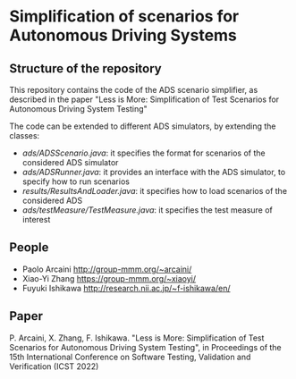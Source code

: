 # Simplification of scenarios for Autonomous Driving Systems

## Structure of the repository

This repository contains the code of the ADS scenario simplifier, as described in the paper "Less is More: Simplification of Test Scenarios for Autonomous Driving System Testing"

The code can be extended to different ADS simulators, by extending the classes:
* *ads/ADSScenario.java*: it specifies the format for scenarios of the considered ADS simulator
* *ads/ADSRunner.java*: it provides an interface with the ADS simulator, to specify how to run scenarios
* *results/ResultsAndLoader.java*: it specifies how to load scenarios of the considered ADS
* *ads/testMeasure/TestMeasure.java*: it specifies the test measure of interest

## People
* Paolo Arcaini http://group-mmm.org/~arcaini/
* Xiao-Yi Zhang https://group-mmm.org/~xiaoyi/
* Fuyuki Ishikawa http://research.nii.ac.jp/~f-ishikawa/en/

## Paper
P. Arcaini, X. Zhang, F. Ishikawa. "Less is More: Simplification of Test Scenarios for Autonomous Driving System Testing", in Proceedings of the 15th International Conference on Software Testing, Validation and Verification (ICST 2022)

